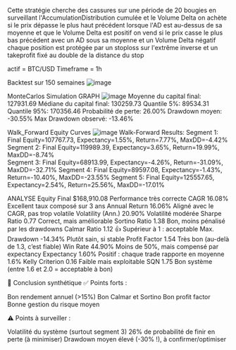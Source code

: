 Cette stratégie cherche des cassures sur une période de 20 bougies en surveillant l'AccumulationDistribution cumulée et le Volume Delta
on achète si le prix dépasse le plus haut précédent lorsque l'AD est au-dessus de sa moyenne et que le Volume Delta est positif on vend 
si le prix casse le plus bas précédent avec un AD sous sa moyenne et un Volume Delta négatif chaque position est protégée par un stoploss 
sur l'extrême inverse et un takeprofit fixé au double de la distance du stop

actif = BTC/USD
Timeframe = 1h

Backtest sur 150 semaines
![image](https://github.com/user-attachments/assets/d497763a-78b7-42e2-9b2b-54695e1536fb)



MonteCarlos Simulation GRAPH
![image](https://github.com/user-attachments/assets/859b65a2-d7f2-4ced-9c1a-e1b8c9ba6426)
Moyenne du capital final: 127931.69
Médiane du capital final: 130259.73
Quantile 5%: 89534.31
Quantile 95%: 170356.46
Probabilité de perte: 26.00%
Drawdown moyen: -30.55%
Max Drawdown observé: -13.46%

Walk_Forward Equity Curves
![image](https://github.com/user-attachments/assets/83ae23b8-29cf-4dde-960f-19657e751255)
Walk-Forward Results:
Segment 1: Final Equity=107767.73, Expectancy=1.55%, Return=7.77%, MaxDD=-4.42%   
Segment 2: Final Equity=119989.39, Expectancy=3.65%, Return=19.99%, MaxDD=-8.74%  
Segment 3: Final Equity=68913.99, Expectancy=-4.26%, Return=-31.09%, MaxDD=-32.71%
Segment 4: Final Equity=89597.08, Expectancy=-1.43%, Return=-10.40%, MaxDD=-23.55%
Segment 5: Final Equity=125557.65, Expectancy=2.54%, Return=25.56%, MaxDD=-17.01% 

ANALYSE 
Equity Final	$168,910.08	Performance très correcte
CAGR	16.08%	Excellent taux composé sur 3 ans
Annual Return	16.06%	Aligné avec le CAGR, pas trop volatile
Volatility (Ann.)	20.90%	Volatilité modérée
Sharpe Ratio	0.77	Correct, mais améliorable
Sortino Ratio	1.38	Bon, moins pénalisé par les drawdowns
Calmar Ratio	1.12	👍 Supérieur à 1 : acceptable
Max. Drawdown	-14.34%	Plutôt sain, si stable
Profit Factor	1.54	Très bon (au-delà de 1.3, c’est fiable)
Win Rate	44.90%	Moins de 50%, mais compensé par expectancy
Expectancy	1.60%	Positif : chaque trade rapporte en moyenne 1.6%
Kelly Criterion	0.16	Faible mais exploitable
SQN	1.75	Bon système (entre 1.6 et 2.0 = acceptable à bon)

📌 Conclusion synthétique
✅ Points forts :

Bon rendement annuel (>15%)
Bon Calmar et Sortino
Bon profit factor
Bonne gestion du risque moyen

⚠️ Points à surveiller :

Volatilité du système (surtout segment 3)
26% de probabilité de finir en perte (à minimiser)
Drawdown moyen élevé (-30% !), à confirmer/optimiser
